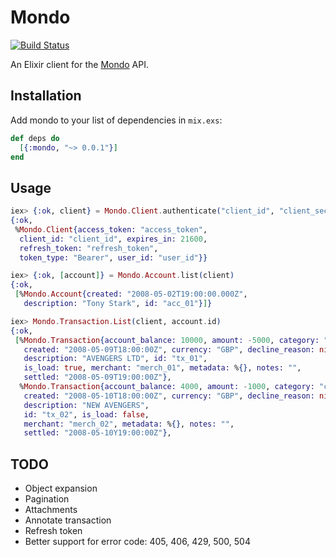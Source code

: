 # Mondo

[![Build Status](https://travis-ci.org/stevedomin/mondo_elixir.svg?branch=master)](https://travis-ci.org/stevedomin/mondo_elixir)

An Elixir client for the [Mondo](https://getmondo.co.uk/) API.

## Installation

Add mondo to your list of dependencies in `mix.exs`:

```elixir
def deps do
  [{:mondo, "~> 0.0.1"}]
end
```

## Usage

```elixir
iex> {:ok, client} = Mondo.Client.authenticate("client_id", "client_secret", "username", "password")
{:ok,
 %Mondo.Client{access_token: "access_token",
  client_id: "client_id", expires_in: 21600,
  refresh_token: "refresh_token",
  token_type: "Bearer", user_id: "user_id"}}

iex> {:ok, [account]} = Mondo.Account.list(client)
{:ok,
 [%Mondo.Account{created: "2008-05-02T19:00:00.000Z",
   description: "Tony Stark", id: "acc_01"}]}

iex> Mondo.Transaction.List(client, account.id)
{:ok,
 [%Mondo.Transaction{account_balance: 10000, amount: -5000, category: "entertainment",
   created: "2008-05-09T18:00:00Z", currency: "GBP", decline_reason: nil,
   description: "AVENGERS LTD", id: "tx_01",
   is_load: true, merchant: "merch_01", metadata: %{}, notes: "",
   settled: "2008-05-09T19:00:00Z"},
  %Mondo.Transaction{account_balance: 4000, amount: -1000, category: "cash",
   created: "2008-05-10T18:00:00Z", currency: "GBP", decline_reason: nil,
   description: "NEW AVENGERS",
   id: "tx_02", is_load: false,
   merchant: "merch_02", metadata: %{}, notes: "",
   settled: "2008-05-10Y19:00:00Z"},
```

## TODO

* Object expansion
* Pagination
* Attachments
* Annotate transaction
* Refresh token
* Better support for error code: 405, 406, 429, 500, 504

